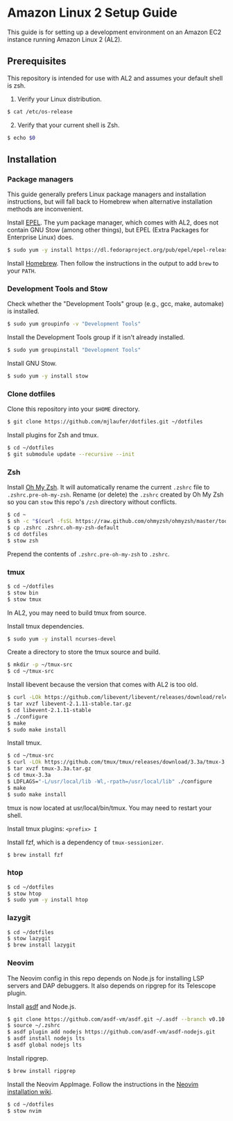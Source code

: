 # Amazon Linux 2 Setup Guide

This guide is for setting up a development environment on an Amazon EC2 instance running Amazon Linux 2 (AL2).

## Prerequisites

This repository is intended for use with AL2 and assumes your default shell is zsh.

1. Verify your Linux distribution.

```sh
$ cat /etc/os-release
```

2. Verify that your current shell is Zsh.

```sh
$ echo $0
```

## Installation

### Package managers

This guide generally prefers Linux package managers and installation instructions, but will fall back to Homebrew when alternative installation methods are inconvenient.

Install [EPEL](https://docs.fedoraproject.org/en-US/epel/). The yum package manager, which comes with AL2, does not contain GNU Stow (among other things), but EPEL (Extra Packages for Enterprise Linux) does.

```sh
$ sudo yum -y install https://dl.fedoraproject.org/pub/epel/epel-release-latest-7.noarch.rpm
```

Install [Homebrew](https://brew.sh/). Then follow the instructions in the output to add `brew` to your `PATH`.

### Development Tools and Stow

Check whether the "Development Tools" group (e.g., gcc, make, automake) is installed.

```sh
$ sudo yum groupinfo -v "Development Tools"
```

Install the Development Tools group if it isn't already installed.

```sh
$ sudo yum groupinstall "Development Tools"
```

Install GNU Stow.

```sh
$ sudo yum -y install stow
```

### Clone dotfiles

Clone this repository into your `$HOME` directory.

```sh
$ git clone https://github.com/mjlaufer/dotfiles.git ~/dotfiles
```

Install plugins for Zsh and tmux.

```sh
$ cd ~/dotfiles
$ git submodule update --recursive --init
```

### Zsh

Install [Oh My Zsh](https://github.com/ohmyzsh/ohmyzsh). It will automatically rename the current `.zshrc` file to `.zshrc.pre-oh-my-zsh`. Rename (or delete) the `.zshrc` created by Oh My Zsh so you can `stow` this repo's `/zsh` directory without conflicts.

```sh
$ cd ~
$ sh -c "$(curl -fsSL https://raw.github.com/ohmyzsh/ohmyzsh/master/tools/install.sh)"
$ cp .zshrc .zshrc.oh-my-zsh-default
$ cd dotfiles
$ stow zsh
```

Prepend the contents of `.zshrc.pre-oh-my-zsh` to `.zshrc`.

### tmux

```sh
$ cd ~/dotfiles
$ stow bin
$ stow tmux
```

In AL2, you may need to build tmux from source.

Install tmux dependencies.

```sh
$ sudo yum -y install ncurses-devel
```

Create a directory to store the tmux source and build.

```sh
$ mkdir -p ~/tmux-src
$ cd ~/tmux-src
```

Install libevent because the version that comes with AL2 is too old.

```sh
$ curl -LOk https://github.com/libevent/libevent/releases/download/release-2.1.11-stable/libevent-2.1.11-stable.tar.gz
$ tar xvzf libevent-2.1.11-stable.tar.gz
$ cd libevent-2.1.11-stable
$ ./configure
$ make
$ sudo make install
```

Install tmux.

```sh
$ cd ~/tmux-src
$ curl -LOk https://github.com/tmux/tmux/releases/download/3.3a/tmux-3.3a.tar.gz
$ tar xvzf tmux-3.3a.tar.gz
$ cd tmux-3.3a
$ LDFLAGS="-L/usr/local/lib -Wl,-rpath=/usr/local/lib" ./configure
$ make
$ sudo make install
```

tmux is now located at usr/local/bin/tmux. You may need to restart your shell.

Install tmux plugins: `<prefix> I`

Install fzf, which is a dependency of `tmux-sessionizer`.

```sh
$ brew install fzf
```

### htop

```sh
$ cd ~/dotfiles
$ stow htop
$ sudo yum -y install htop
```

### lazygit

```sh
$ cd ~/dotfiles
$ stow lazygit
$ brew install lazygit
```

### Neovim

The Neovim config in this repo depends on Node.js for installing LSP servers and DAP debuggers. It also depends on ripgrep for its Telescope plugin.

Install [asdf](https://asdf-vm.com/) and Node.js.

```sh
$ git clone https://github.com/asdf-vm/asdf.git ~/.asdf --branch v0.10.2
$ source ~/.zshrc
$ asdf plugin add nodejs https://github.com/asdf-vm/asdf-nodejs.git
$ asdf install nodejs lts
$ asdf global nodejs lts
```

Install ripgrep.

```sh
$ brew install ripgrep
```

Install the Neovim AppImage. Follow the instructions in the [Neovim installation wiki](https://github.com/neovim/neovim/wiki/Installing-Neovim#appimage-universal-linux-package).

```sh
$ cd ~/dotfiles
$ stow nvim
```
